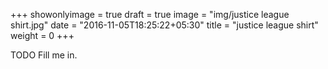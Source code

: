 +++
showonlyimage = true
draft = true
image = "img/justice league shirt.jpg"
date = "2016-11-05T18:25:22+05:30"
title = "justice league shirt"
weight = 0
+++

TODO Fill me in.

